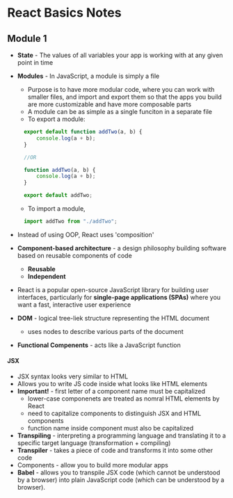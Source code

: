 # React Basics Notes
## Module 1

- **State** - The values of all variables your app is working with at any given point in time
- **Modules** - In JavaScript, a module is simply a file
  - Purpose is to have more modular code, where you can work with smaller files, and import and export them so that the apps you build are more customizable and have more composable parts
  - A module can be as simple as a single funciton in a separate file
  - To export a module:
  ```javascript
    export default function addTwo(a, b) {
        console.log(a + b);
    }

    //OR

    function addTwo(a, b) {
        console.log(a + b);
    }

    export default addTwo;
    ```
  - To import a module,
  ```javascript
    import addTwo from "./addTwo";
    ```

- Instead of using OOP, React uses 'composition'
- **Component-based architecture** - a design philosophy building software based on reusable components of code
  - **Reusable**
  - **Independent**
- React is a popular open-source JavaScript library for building user interfaces, particularly for **single-page applications (SPAs)** where you want a fast, interactive user experience
- **DOM** - logical tree-liek structure representing the HTML document
  - uses nodes to describe various parts of the document

- **Functional Compenents** - acts like a JavaScript function

#### JSX
- JSX syntax looks very similar to HTML
- Allows you to write JS code inside what looks like HTML elements
- **Important!** - first letter of a component name must be capitalized
  - lower-case componenets are treated as nomral HTML elements by React
  - need to capitalize components to distinguish JSX and HTML components
  - function name inside component must also be capitalized
- **Transpiling** - interpreting a programming language and translating it to a specific target language (transformation + compiling)
- **Transpiler** - takes a piece of code and transforms it into some other code
- Components - allow you to build more modular apps
- **Babel** - allows you to transpile JSX code (which cannot be understood by a browser) into plain JavaScript code (which can be understood by a browser).
